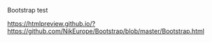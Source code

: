 

Bootstrap test

https://htmlpreview.github.io/?https://github.com/NikEurope/Bootstrap/blob/master/Bootstrap.html

